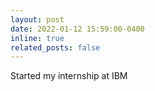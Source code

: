 ```yaml
---
layout: post
date: 2022-01-12 15:59:00-0400
inline: true
related_posts: false
---
```


Started my internship at IBM
